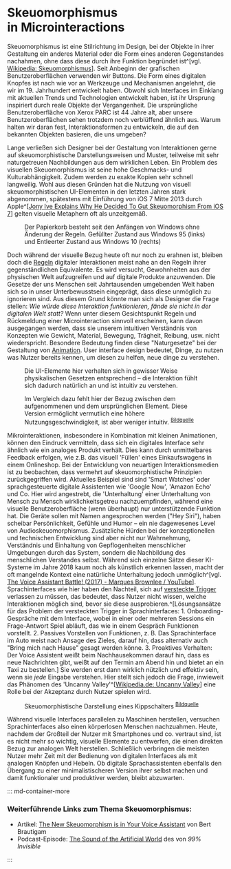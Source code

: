 # Skeuo&shy;morphismus <br>in Microinter&shy;actions

Skeuomorphismus ist eine Stilrichtung im Design, bei der Objekte in ihrer Gestaltung ein anderes Material oder die Form eines anderen Gegenstandes nachahmen, ohne dass diese durch ihre Funktion begründet ist^[vgl. [Wikipedia: Skeuomorphismus](https://de.wikipedia.org/wiki/Skeuomorphismus)].
Seit Anbeginn der grafischen Benutzeroberflächen verwenden wir Buttons. Die Form eines digitalen Knopfes ist nach wie vor an Werkzeuge und Mechanismen angelehnt, die wir im 19. Jahrhundert entwickelt haben. Obwohl sich Interfaces im Einklang mit aktuellen Trends und Technologien entwickelt haben, ist ihr Ursprung inspiriert durch reale Objekte der Vergangenheit. Die ursprüngliche Benutzeroberfläche von Xerox PARC ist 44 Jahre alt, aber unsere Benutzeroberflächen sehen trotzdem noch verblüffend ähnlich aus. Warum halten wir daran fest, Interaktionsformen zu entwickeln, die auf den bekannten Objekten basieren, die uns umgeben? 

Lange verließen sich Designer bei der Gestaltung von Interaktionen gerne auf skeuomorphistische Darstellungsweisen und Muster, teilweise mit sehr naturgetreuen Nachbildungen aus dem wirklichen Leben. Ein Problem des visuellen Skeuomorphismus ist seine hohe Geschmacks- und Kulturabhängigkeit. Zudem werden zu exakte Kopien sehr schnell langweilig. Wohl aus diesen Gründen hat die Nutzung von visuell skeuomorphistischen UI-Elementen in den letzten Jahren stark abgenommen, spätestens mit Einführung von iOS 7 Mitte 2013 durch Apple^[[Jony Ive Explains Why He Decided To Gut Skeuomorphism From iOS 7](https://www.cultofmac.com/246312/jony-ive-explains-why-he-decided-to-gut-skeuomorphism-out-of-ios/)] gelten visuelle Metaphern oft als unzeitgemäß.

<figure class="content-thin">
    <img data-src="images/skeuomorphismus/recyclebin.jpg">
    <figcaption>Der Papierkorb besteht seit den Anfängen von Windows ohne Änderung der Regeln. Gefüllter Zustand aus Windows 95 (links) und Entleerter Zustand aus Windows 10 (rechts) </figcaption>
</figure>

<!-- 
Apple
- Multitouch (kapazitiv) - erstmals direkte manipulation, ohne abstraktion
- Skeuomorphismus um Nutzern es beizubringen (bsp Taschenrechner nach Rams) 
- The future of user interface design is the history of print design https://vimeo.com/22575738
    - What's a UI that is all about information? = print design
- Inhalt VOR Nachahmung! zB ebook
-->


Doch während der visuelle Bezug heute oft nur noch zu erahnen ist, bleiben doch die [Regeln](/rules) digitaler Interaktionen meist nahe an den Regeln ihrer gegenständlichen Equivalente. Es wird versucht, Gewohnheiten aus der physischen Welt aufzugreifen und auf digitale Produkte anzuwenden.
Die Gesetze der uns Menschen seit Jahrtausenden umgebenden Welt haben sich so in unser Unterbewusstsein eingeprägt, dass diese unmöglich zu ignorieren sind. Aus diesem Grund könnte man sich als Designer die Frage stellen:
_Wie würde diese Interaktion funktionieren, fände sie nicht in der digitalen Welt statt?_
Wenn unter diesem Gesichtspunkt Regeln und Rückmeldung einer Microinteraction sinnvoll erscheinen, kann davon ausgegangen werden, dass sie unserem intuitiven Verständnis von Konzepten wie Gewicht, Material, Bewegung, Trägheit, Reibung, usw. nicht wiederspricht. Besondere Bedeutung finden diese "Naturgesetze" bei der Gestaltung von [Animation](/animation-and-pace). User interface design bedeutet, Dinge, zu nutzen was Nutzer bereits kennen, um diesen zu helfen, neue dinge zu verstehen.

<figure class="content-thin">
    <img data-src="/images/skeuomorphismus/reorder-drag-drop-1.gif">
    <figcaption>Die UI-Elemente hier verhalten sich in gewisser Weise physikalischen Gesetzen entsprechend – die Interaktion fühlt sich dadurch natürlich an und ist intuitiv zu verstehen.
    <!-- <sup><a href="http://clauderic.github.io/react-sortable-hoc/">Bildquelle</a></sup> -->
    </figcaption>
</figure>

<figure class="content-thin">
    <img data-src="/images/skeuomorphismus/reorder-drag-drop-2.gif">
    <figcaption> Im Vergleich dazu fehlt hier der Bezug zwischen dem aufgenommenen und dem ursprünglichen Element. Diese Version ermöglicht vermutlich eine höhere Nutzungsgeschwindigkeit, ist aber weniger intuitiv.
    <sup><a href="https://dribbble.com/shots/1234963-Animation-Drag-drop-reorder">Bildquelle</a></sup>
    </figcaption>
</figure>

Mikrointeraktionen, insbesondere in Kombination mit kleinen Animationen, können den Eindruck vermitteln, dass sich ein digitales Interface sehr ähnlich wie ein analoges Produkt verhält. Dies kann durch unmittelbares Feedback erfolgen, wie z.B. das visuell 'Füllen' eines Einkaufswagens in einem Onlineshop.
Bei der Entwicklung von neuartigen Interaktionsmedien ist zu beobachten, dass vermehrt auf skeuomorphistische Prinzipien zurückgegriffen wird. Aktuelles Beispiel sind sind 'Smart Watches' oder sprachgesteuerte digitale Assistenten wie 'Google Now', 'Amazon Echo' und Co. Hier wird angestrebt, die 'Unterhaltung' einer Unterhaltung von Mensch zu Mensch wirklichkeitsgetreu nachzuempfinden, während eine visuelle Benutzeroberfläche (wenn überhaupt) nur unterstützende Funktion hat. Die Geräte sollen mit Namen angesprochen werden ("Hey Siri"), haben scheibar Persönlichkeit, Gefühle und Humor – ein nie dagewesenes Level von Audioskeuomorphismus. 
Zusätzliche Hürden bei der konzeptionellen und technischen Entwicklung sind aber nicht nur Wahrnehmung, Verständnis und Einhaltung von Gepflogenheiten menschlicher Umgebungen durch das System, sondern die Nachbildung des menschlichen Verstandes selbst. Während sich einzelne Sätze dieser KI-Systeme im Jahre 2018 kaum noch als künstlich erkennen lassen, macht der oft mangelnde Kontext eine natürliche Unterhaltung jedoch unmöglich^[vgl. [The Voice Assistant Battle! (2017) - Marques Brownlee / YouTube](https://youtu.be/BkpAro4zIwU)]. Sprachinterfaces wie hier haben den Nachteil, sich auf [versteckte Trigger](/triggers) verlassen zu müssen, das bedeutet, dass Nutzer nicht wissen, welche Interaktionen möglich sind, bevor sie diese ausprobieren.^[Lösungsansätze für das Problem der versteckten Trigger in Sprachinterfaces: 1. Onboarding-Gespräche mit dem Interface, wobei in einer oder mehreren Sessions ein Frage-Antwort Spiel abläuft, das wie in einem Gespräch Funktionen vorstellt. 2. Passives Vorstellen von Funktionen, z. B. Das Sprachinterface im Auto weist nach Ansage des Zieles, darauf hin, dass alternativ auch "Bring mich nach Hause" gesagt werden könne. 3. Proaktives Verhalten: Der Voice Assistent weißt beim Nachhausekommen darauf hin, dass es neue Nachrichten gibt, weißt auf den Termin am Abend hin und bietet an ein Taxi zu bestellen.] Sie werden erst dann wirklich nützlich und effektiv sein, wenn sie _jede_ Eingabe verstehen. Hier stellt sich jedoch die Frage, inwieweit das Phänomen des 'Uncanny Valley'^[[Wikipedia.de: Uncanny Valley](https://de.wikipedia.org/wiki/Uncanny_Valley)] eine Rolle bei der Akzeptanz durch Nutzer spielen wird.

<figure class="content-thin">
    <img data-src="/images/skeuomorphismus/switchanimation.gif">
    <figcaption>Skeuomorphistische Darstellung eines Kippschalters
    <sup>
        <a href="https://dribbble.com/shots/787974-Switch-Animation">Bildquelle</a>
    </sup>
    </figcaption>
</figure>

Während visuelle Interfaces parallelen zu Maschinen herstellen, versuchen Sprachinterfaces also einen körperlosen Menschen nachzuahmen. Heute, nachdem der Großteil der Nutzer mit Smartphones und co. vertraut sind, ist es nicht mehr so wichtig, visuelle Elemente zu entwerfen, die einen direkten Bezug zur analogen Welt herstellen. Schließlich verbringen die meisten Nutzer mehr Zeit mit der Bedienung von digitalen Interfaces als mit analogen Knöpfen und Hebeln. Ob digitale Sprachassistenten ebenfalls den Übergang zu einer minimalistischeren Version ihrer selbst machen und damit funktionaler und produktiver werden, bleibt abzuwarten.


::: md-container-more

### Weiterführende Links zum Thema Skeuomorphismus:

* Artikel: [The New Skeuomorphism is in Your Voice Assistant](https://uxdesign.cc/the-new-skeuomorphism-is-in-your-voice-assistant-3b14a6553a0e) von Bert Brautigam
* Podcast-Episode: [The Sound of the Artificial World](https://99percentinvisible.org/episode/episode-15-the-sound-of-the-artificial-world/) des von _99% Invisible_

:::


<!-- Audioskeuomorphism: https://www.20k.org/episodes/the-bleeps-the-sweeps-and-the-creeps 21min -->